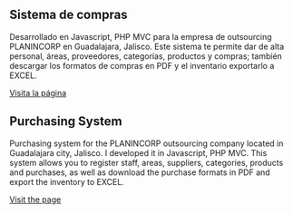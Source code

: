 ## Sistema de compras

Desarrollado en Javascript, PHP MVC para la empresa de outsourcing PLANINCORP en Guadalajara, Jalisco. 
Este sistema te permite dar de alta personal, áreas, proveedores, categorías, productos y compras; 
también descargar los formatos de compras en PDF y el inventario exportarlo a EXCEL.

[Visita la página](http://planincorp.42web.io/)

## Purchasing System

Purchasing system for the PLANINCORP outsourcing company located in Guadalajara city, Jalisco. 
I developed it in Javascript, PHP MVC. This system allows you to register staff, areas, suppliers, categories, products and purchases, 
as well as download the purchase formats in PDF and export the inventory to EXCEL.

[Visit the page](http://planincorp.42web.io/)
